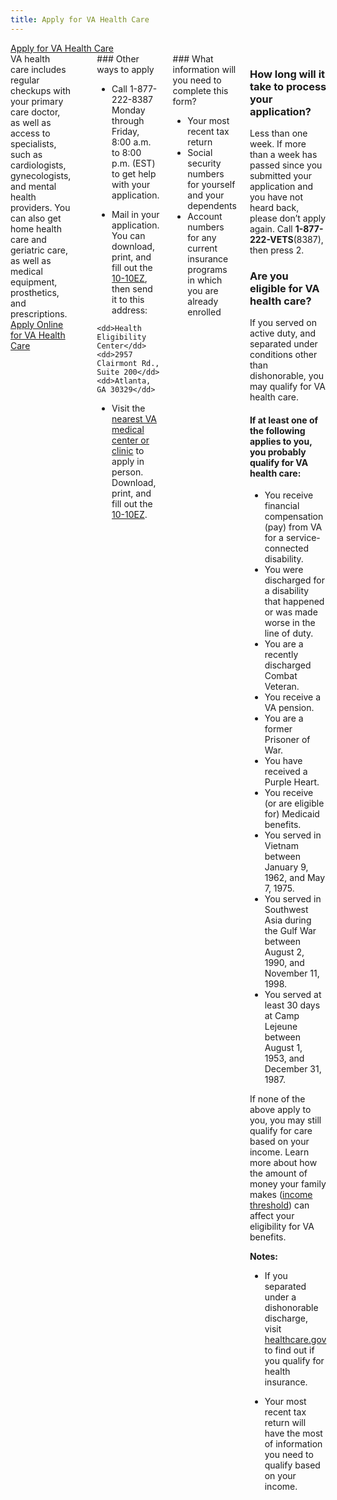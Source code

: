```yaml
---
title: Apply for VA Health Care
---
```

<div class="main" role="main" markdown="0">

<div class="va-action-bar--header">
  <div class="row">
    <div class="small-12 columns">
      <a class="usa-button-primary va-button-primary" href="/healthcare/apply/application">Apply for VA Health Care</a>
    </div>
  </div>
</div>

<div class="section one" markdown="0">



<div class="primary" markdown="0">
<div class="row" markdown="0">
<div class="small-12 columns usa-content" markdown="1">
<div markdown="1">
VA health care includes regular checkups with your primary care doctor, as well as access to specialists, such as cardiologists, gynecologists, and mental health providers. You can also get home health care and geriatric care, as well as medical equipment, prosthetics, and prescriptions.
<div class="row">
    <div class="small-12 columns">
        <a class="usa-button-primary va-button-primary" href="/healthcare/apply/application">Apply Online for VA Health Care</a>
    </div>
</div>
</div>
<br/>
<div markdown="1">
### Other ways to apply

- Call 1-877-222-8387 Monday through Friday, 8:00 a.m. to 8:00 p.m. (EST) to get help with your application. 

- Mail in your application. You can download, print, and fill out the [10-10EZ](http://www.va.gov/vaforms/medical/pdf/1010EZ-fillable.pdf), then send it to this address: 

> <dl>
    <dd>Health Eligibility Center</dd>
    <dd>2957 Clairmont Rd., Suite 200</dd>
    <dd>Atlanta, GA 30329</dd>
> </dl>

- Visit the [nearest VA medical center or clinic](http://www.va.gov/directory/guide/division.asp?dnum=1) to apply in person. Download, print, and fill out the [10-10EZ](http://www.va.gov/vaforms/medical/pdf/1010EZ-fillable.pdf).
</div>
<div class="call-out" markdown="1">
### What information will you need to complete this form?

- Your most recent tax return
- Social security numbers for yourself and your dependents
- Account numbers for any current insurance programs in which you are already enrolled

</div>
<div markdown="1">


### How long will it take to process your application?

Less than one week. If more than a week has passed since you submitted your application and you have not heard back, please don’t apply again. Call **1-877-222-VETS**(8387), then press 2.

### Are you eligible for VA health care?

If you served on active duty, and separated under conditions other than dishonorable, you may qualify for VA health care.

#### If at least one of the following applies to you, you probably qualify for VA health care:

- You receive financial compensation (pay) from VA for a service-connected disability.
- You were discharged for a disability that happened or was made worse in the line of duty.
- You are a recently discharged Combat Veteran.
- You receive a VA pension.
- You are a former Prisoner of War.
- You have received a Purple Heart.
- You receive (or are eligible for) Medicaid benefits.
- You served in Vietnam between January 9, 1962, and May 7, 1975.
- You served in Southwest Asia during the Gulf War between August 2, 1990, and November 11, 1998.
- You served at least 30 days at Camp Lejeune between August 1, 1953, and December 31, 1987.

If none of the above apply to you, you may still qualify for care based on your income. Learn more about how the amount of money your family makes ([income threshold](http://nationalincomelimits.vaftl.us/)) can affect your eligibility for VA benefits.

**Notes:**

- If you separated under a dishonorable discharge, visit [healthcare.gov](https://www.healthcare.gov/) to find out if you qualify for health insurance.

- Your most recent tax return will have the most of information you need to qualify based on your income.

</div>
</div>

</div>
</div>
